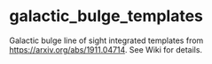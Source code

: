 # galactic_bulge_templates
Galactic bulge line of sight integrated templates from https://arxiv.org/abs/1911.04714. See Wiki for details.
